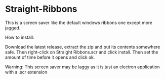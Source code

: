 # Straight-Ribbons
This is a screen saver like the default windows ribbons one except more jagged.

How to install:

Download the latest release, extract the zip and put its contents somewhere safe. Then right-click on Straight Ribbons.scr and click install. Then set the amount of time before it opens and click ok.

Warning: This screen saver may be laggy as it is just an electron application with a .scr extension
